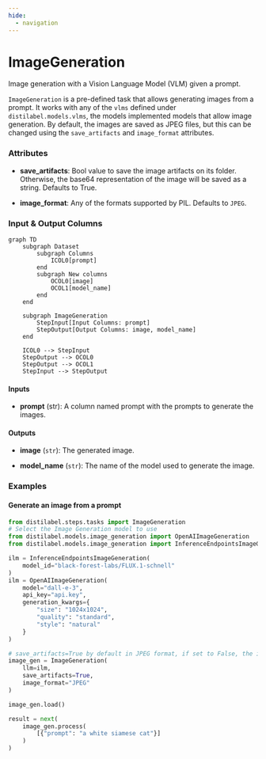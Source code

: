 ```yaml
---
hide:
  - navigation
---
```

# ImageGeneration

Image generation with a Vision Language Model (VLM) given a prompt.



`ImageGeneration` is a pre-defined task that allows generating images from a prompt.
    It works with any of the `vlms` defined under `distilabel.models.vlms`, the models
    implemented models that allow image generation.
    By default, the images are saved as JPEG files, but this can be changed using the
    `save_artifacts` and `image_format` attributes.





### Attributes

- **save_artifacts**: Bool value to save the image artifacts on its folder.  Otherwise, the base64 representation of the image will be saved as  a string. Defaults to True.

- **image_format**: Any of the formats supported by PIL. Defaults to `JPEG`.





### Input & Output Columns

``` mermaid
graph TD
	subgraph Dataset
		subgraph Columns
			ICOL0[prompt]
		end
		subgraph New columns
			OCOL0[image]
			OCOL1[model_name]
		end
	end

	subgraph ImageGeneration
		StepInput[Input Columns: prompt]
		StepOutput[Output Columns: image, model_name]
	end

	ICOL0 --> StepInput
	StepOutput --> OCOL0
	StepOutput --> OCOL1
	StepInput --> StepOutput

```


#### Inputs


- **prompt** (str): A column named prompt with the prompts to generate the images.




#### Outputs


- **image** (`str`): The generated image.

- **model_name** (`str`): The name of the model used to generate the image.





### Examples


#### Generate an image from a prompt
```python
from distilabel.steps.tasks import ImageGeneration
# Select the Image Generation model to use
from distilabel.models.image_generation import OpenAIImageGeneration
from distilabel.models.image_generation import InferenceEndpointsImageGeneration

ilm = InferenceEndpointsImageGeneration(
    model_id="black-forest-labs/FLUX.1-schnell"
)
ilm = OpenAIImageGeneration(
    model="dall-e-3",
    api_key="api.key",
    generation_kwargs={
        "size": "1024x1024",
        "quality": "standard",
        "style": "natural"
    }
)

# save_artifacts=True by default in JPEG format, if set to False, the image will be saved as a string.
image_gen = ImageGeneration(
    llm=ilm,
    save_artifacts=True,
    image_format="JPEG"
)

image_gen.load()

result = next(
    image_gen.process(
        [{"prompt": "a white siamese cat"}]
    )
)
```




